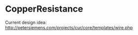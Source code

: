 CopperResistance
================

Current design idea: http://petersiemens.com/projects/cur/core/templates/wire.php
